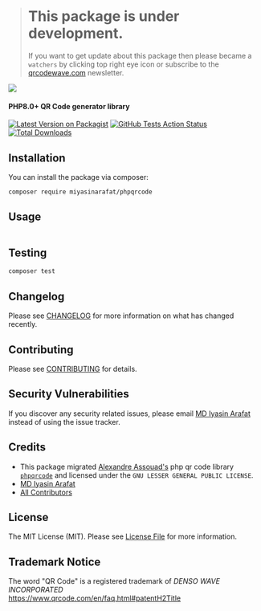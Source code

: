> # This package is under development. 
> If you want to get update about this package then please became a `watchers` by clicking top right eye icon or subscribe to the [qrcodewave.com](https://qrcodewave.com) newsletter.

[<img src="https://user-images.githubusercontent.com/16781160/163576166-6370186d-4dbe-4726-b988-bc8619c9989b.svg" />](https://qrcodewave.com)
#### PHP8.0+ QR Code generator library

[![Latest Version on Packagist](https://img.shields.io/packagist/v/miyasinarafat/phpqrcode.svg?style=flat-square)](https://packagist.org/packages/miyasinarafat/phpqrcode)
[![GitHub Tests Action Status](https://img.shields.io/github/workflow/status/iarafat/phpqrcode/run-tests?label=tests)](https://github.com/miyasinarafat/phpqrcode/actions?query=workflow%3ATests+branch%3Amaster)
[![Total Downloads](https://img.shields.io/packagist/dt/miyasinarafat/phpqrcode.svg?style=flat-square)](https://packagist.org/packages/miyasinarafat/phpqrcode)

## Installation

You can install the package via composer:

```bash
composer require miyasinarafat/phpqrcode
```

## Usage

```php

```

## Testing

```bash
composer test
```

## Changelog

Please see [CHANGELOG](CHANGELOG.md) for more information on what has changed recently.

## Contributing

Please see [CONTRIBUTING](.github/CONTRIBUTING.md) for details.

## Security Vulnerabilities
If you discover any security related issues, please email [MD Iyasin Arafat](mailto:miyasinarafat@gmail.com?subject=[GitHub]%PHPQRCODE%20Security%20Vulnerabilities) instead of using the issue tracker.

## Credits
- This package migrated [Alexandre Assouad's](https://github.com/t0k4rt) php qr code library [`phpqrcode`](https://github.com/t0k4rt/phpqrcode) and licensed under the `GNU LESSER GENERAL PUBLIC LICENSE`.
- [MD Iyasin Arafat](https://github.com/iarafat)
- [All Contributors](../../contributors)

## License

The MIT License (MIT). Please see [License File](LICENSE.md) for more information.


## Trademark Notice

The word "QR Code" is a registered trademark of *DENSO WAVE INCORPORATED*<br>
https://www.qrcode.com/en/faq.html#patentH2Title
